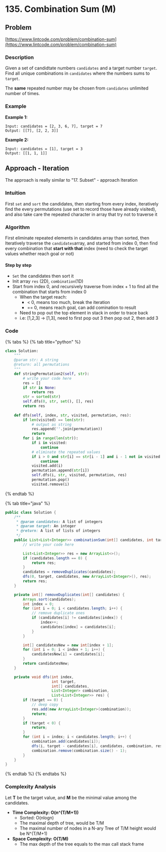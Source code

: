 # 135. Combination Sum \(M\)

## Problem

[https://www.lintcode.com/problem/combination-sum](https://www.lintcode.com/problem/combination-sum)

### Description

Given a set of candidtate numbers `candidates` and a target number `target`. Find all unique combinations in `candidates` where the numbers sums to `target`.

The **same** repeated number may be chosen from `candidates` unlimited number of times.

### Example

**Example 1:**

```text
Input: candidates = [2, 3, 6, 7], target = 7
Output: [[7], [2, 2, 3]]
```

**Example 2:**

```text
Input: candidates = [1], target = 3
Output: [[1, 1, 1]]
```

## Approach - Iteration

The approach is really similar to "17. Subset" - approach Iteration

### Intuition

First `set` and `sort` the candidates, then starting from every index, iteratively find the every permutations \(use set to record those have already visited\), and also take care the repeated character in array that try not to traverse it

### Algorithm 

First eliminate repeated elements in candidates array than sorted, then Iteratively traverse the `candidates`array, and started from index 0, then find every combination that **start with that** index \(need to check the target values whether reach goal or not\)

#### Step by step

* `Set` the candidates then sort it 
* Init array `res` \(2D\), `combination`\(1D\)
* Start from index 0, and recursively traverse from index + 1 to find all the combination that starts from index 0
  * When the target reach:
    * &lt; 0, means too much, break the iteration
    * == 0, means reach goal, can add comination to result
  * Need to pop out the top element in stack in order to trace back
  * i.e: \[1,2,3\] -&gt; \[1,3\], need to first pop out 3 then pop out 2, then add 3

### Code

{% tabs %}
{% tab title="python" %}
```python
class Solution:
    """
    @param str: A string
    @return: all permutations
    """
    def stringPermutation2(self, str):
        # write your code here
        res = []
        if str is None:
            return res     
        str = sorted(str)
        self.dfs(0, str, set(), [], res)
        return res
        
    def dfs(self, index, str, visited, permutation, res):
        if len(visited) == len(str):
            # output as string 
            res.append(''.join(permutation))
            return
        for i in range(len(str)):
            if i in visited:
                continue
            # eliminate the repeated values 
            if i > 0 and str[i] == str[i - 1] and i - 1 not in visited:
                continue
            visited.add(i)
            permutation.append(str[i])
            self.dfs(i, str, visited, permutation, res)
            permutation.pop()
            visited.remove(i)

```
{% endtab %}

{% tab title="java" %}
```java
public class Solution {
    /**
     * @param candidates: A list of integers
     * @param target: An integer
     * @return: A list of lists of integers
     */
    public List<List<Integer>> combinationSum(int[] candidates, int target) {
        // write your code here

        List<List<Integer>> res = new ArrayList<>();
        if (candidates.length == 0) {
            return res;
        }
        candidates = removeDuplicates(candidates);
        dfs(0, target, candidates, new ArrayList<Integer>(), res);
        return res;
    }

    private int[] removeDuplicates(int[] candidates) {
        Arrays.sort(candidates);
        int index = 0;
        for (int i = 0; i < candidates.length; i++) {
            // remove duplicate ones 
            if (candidates[i] != candidates[index]) {
                index++;
                candidates[index] = candidates[i];
            }
        }

        int[] candidatesNew = new int[index + 1];
        for (int i = 0; i < index + 1; i++) {
            candidatesNew[i] = candidates[i];
        }
        return candidatesNew;
    }

    private void dfs(int index, 
                     int target, 
                     int[] candidates, 
                     List<Integer> combination, 
                     List<List<Integer>> res) {
        if (target == 0) {
            // deep copy
            res.add(new ArrayList<Integer>(combination));
            return;
        }
        if (target < 0) {
            return;
        }
        for (int i = index; i < candidates.length; i++) {
            combination.add(candidates[i]);
            dfs(i, target - candidates[i], candidates, combination, res);
            combination.remove(combination.size() - 1);
        }
    }
}
```
{% endtab %}
{% endtabs %}

### Complexity Analysis

Let **T** be the target value, and **M** be the minimal value among the candidates.

* **Time Complexity: O\(n^\(T/M+1\)\)**
  * Sorted: O\(nlogn\)
  * The maximal depth of tree, would be T/M
  * The maximal number of nodes in a N-ary Tree of T/M height would be N^\(T/M+1\)
* **Space Complexity: O\(T/M\)**
  * The max depth of the tree equals to the max call stack frame 

